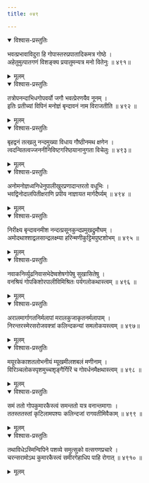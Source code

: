 ```yaml
---
title: ०४९

---
```

<div class="audioEmbed"  caption="सीतालक्ष्मी-वाचनम्" src="https://sanskritdocuments.org/sites/completenarayaneeyam/SoundFiles/049/049_01.mp3"></div>
<details open><summary>विश्वास-प्रस्तुतिः</summary>

भवत्प्रभावाविदुरा हि गोपास्तरुप्रपातादिकमत्र गोष्ठे ।  
अहेतुमुत्पातगणं विशङ्क्य प्रयातुमन्यत्र मनो वितेनुः ॥ ४९१॥
</details>
<details><summary>मूलम्</summary>

भवत्प्रभावाविदुरा हि गोपास्तरुप्रपातादिकमत्र गोष्ठे ।  
अहेतुमुत्पातगणं विशङ्क्य प्रयातुमन्यत्र मनो वितेनुः ॥ ४९१॥
</details>



<div class="audioEmbed"  caption="सीतालक्ष्मी-वाचनम्" src="https://sanskritdocuments.org/sites/completenarayaneeyam/SoundFiles/049/049_02.mp3"></div>
<details open><summary>विश्वास-प्रस्तुतिः</summary>

तत्रोपनन्दाभिधगोपवर्यो जगौ भवत्प्रेरणयैव नूनम् ।  
इतिः प्रतीच्यां विपिनं मनोज्ञं बृन्दावनं नाम विराजतीति ॥ ४९२ ॥
</details>
<details><summary>मूलम्</summary>

तत्रोपनन्दाभिधगोपवर्यो जगौ भवत्प्रेरणयैव नूनम् ।  
इतिः प्रतीच्यां विपिनं मनोज्ञं बृन्दावनं नाम विराजतीति ॥ ४९२ ॥
</details>



<div class="audioEmbed"  caption="सीतालक्ष्मी-वाचनम्" src="https://sanskritdocuments.org/sites/completenarayaneeyam/SoundFiles/049/049_03.mp3"></div>
<details open><summary>विश्वास-प्रस्तुतिः</summary>

बृहद्वनं तत्खलु नन्दमुख्या विधाय गौष्ठीनमथ क्षणेन ।  
त्वदन्वितत्वज्जननीनिविष्टगरिष्ठयानानुगता विचेलुः ॥ ४९३॥
</details>
<details><summary>मूलम्</summary>

बृहद्वनं तत्खलु नन्दमुख्या विधाय गौष्ठीनमथ क्षणेन ।  
त्वदन्वितत्वज्जननीनिविष्टगरिष्ठयानानुगता विचेलुः ॥ ४९३॥
</details>



<div class="audioEmbed"  caption="सीतालक्ष्मी-वाचनम्" src="https://sanskritdocuments.org/sites/completenarayaneeyam/SoundFiles/049/049_04.mp3"></div>
<details open><summary>विश्वास-प्रस्तुतिः</summary>

अनोमनोज्ञध्वनिधेनुपालीखुरप्रणादान्तरतो वधूभिः ।  
भवद्विनोदालपितीक्षराणि प्रपीय नाज्ञायत मार्गदैर्घ्यम् ॥ ४९४ ॥
</details>
<details><summary>मूलम्</summary>

अनोमनोज्ञध्वनिधेनुपालीखुरप्रणादान्तरतो वधूभिः ।  
भवद्विनोदालपितीक्षराणि प्रपीय नाज्ञायत मार्गदैर्घ्यम् ॥ ४९४ ॥
</details>



<div class="audioEmbed"  caption="सीतालक्ष्मी-वाचनम्" src="https://sanskritdocuments.org/sites/completenarayaneeyam/SoundFiles/049/049_05.mp3"></div>
<details open><summary>विश्वास-प्रस्तुतिः</summary>

निरीक्ष्य बृन्दावनमीश नन्दत्प्रसूनकुन्दप्रमुखद्रुमौघम् ।  
अमोदथाश्शाद्वलसान्द्रलक्ष्म्या हरिन्मणीकुट्टिमपुष्टशोभम् ॥ ४९५ ॥
</details>
<details><summary>मूलम्</summary>

निरीक्ष्य बृन्दावनमीश नन्दत्प्रसूनकुन्दप्रमुखद्रुमौघम् ।  
अमोदथाश्शाद्वलसान्द्रलक्ष्म्या हरिन्मणीकुट्टिमपुष्टशोभम् ॥ ४९५ ॥
</details>



<div class="audioEmbed"  caption="सीतालक्ष्मी-वाचनम्" src="https://sanskritdocuments.org/sites/completenarayaneeyam/SoundFiles/049/049_06.mp3"></div>
<details open><summary>विश्वास-प्रस्तुतिः</summary>

नवाकनिर्व्युढनिवासभेदेष्वशेषगोपेषु सुखासितेषु ।  
वनश्रियं गोपकिशोरपालीविमिश्रितः पर्यगलोकथास्त्वम् ॥ ४९६ ॥
</details>
<details><summary>मूलम्</summary>

नवाकनिर्व्युढनिवासभेदेष्वशेषगोपेषु सुखासितेषु ।  
वनश्रियं गोपकिशोरपालीविमिश्रितः पर्यगलोकथास्त्वम् ॥ ४९६ ॥
</details>



<div class="audioEmbed"  caption="सीतालक्ष्मी-वाचनम्" src="https://sanskritdocuments.org/sites/completenarayaneeyam/SoundFiles/049/049_07.mp3"></div>
<details open><summary>विश्वास-प्रस्तुतिः</summary>

अरालमार्गागतनिर्मलापां मरालकुजाकृतनर्मलापाम् ।  
निरन्तरस्मेरसरोजवक्त्रां कलिन्दकन्यां समलोकयस्त्वम् ॥ ४९७॥
</details>
<details><summary>मूलम्</summary>

अरालमार्गागतनिर्मलापां मरालकुजाकृतनर्मलापाम् ।  
निरन्तरस्मेरसरोजवक्त्रां कलिन्दकन्यां समलोकयस्त्वम् ॥ ४९७॥
</details>



<div class="audioEmbed"  caption="सीतालक्ष्मी-वाचनम्" src="https://sanskritdocuments.org/sites/completenarayaneeyam/SoundFiles/049/049_08.mp3"></div>
<details open><summary>विश्वास-प्रस्तुतिः</summary>

मयूरकेकाशतलोभनीयं म्यूखमीलशबलं मणीनाम् ।  
विरिञ्चलोकस्पृशमुच्चशृङ्गैर्गिरिं च गोवर्धनमैक्षथास्त्वम् ॥ ४९८ ॥
</details>
<details><summary>मूलम्</summary>

मयूरकेकाशतलोभनीयं म्यूखमीलशबलं मणीनाम् ।  
विरिञ्चलोकस्पृशमुच्चशृङ्गैर्गिरिं च गोवर्धनमैक्षथास्त्वम् ॥ ४९८ ॥
</details>



<div class="audioEmbed"  caption="सीतालक्ष्मी-वाचनम्" src="https://sanskritdocuments.org/sites/completenarayaneeyam/SoundFiles/049/049_09.mp3"></div>
<details open><summary>विश्वास-प्रस्तुतिः</summary>

समं ततो गोपकुमारकैस्त्वं समन्ततो यत्र वनान्तमागाः ।  
ततस्ततस्तां कृटिलामपश्यः कलिन्दजां रागवतीमिवैकाम् ॥ ४९९ ॥
</details>
<details><summary>मूलम्</summary>

समं ततो गोपकुमारकैस्त्वं समन्ततो यत्र वनान्तमागाः ।  
ततस्ततस्तां कृटिलामपश्यः कलिन्दजां रागवतीमिवैकाम् ॥ ४९९ ॥
</details>



<div class="audioEmbed"  caption="सीतालक्ष्मी-वाचनम्" src="https://sanskritdocuments.org/sites/completenarayaneeyam/SoundFiles/049/049_10.mp3"></div>
<details open><summary>विश्वास-प्रस्तुतिः</summary>

तथाविधेऽस्मिन्विपिने पशव्ये समुत्सुको वत्सगणप्रचारे ।  
चरन्सरामोऽथ कुमारकैस्त्वं समीरगेहाधिप पाहि रोगात् ॥ ४९१० ॥
</details>
<details><summary>मूलम्</summary>

तथाविधेऽस्मिन्विपिने पशव्ये समुत्सुको वत्सगणप्रचारे ।  
चरन्सरामोऽथ कुमारकैस्त्वं समीरगेहाधिप पाहि रोगात् ॥ ४९१० ॥
</details>

